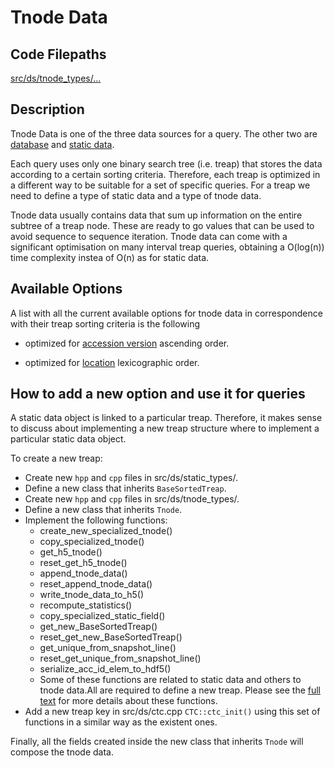 # Tnode Data

## Code Filepaths

[src/ds/tnode_types/...](https://gitlab.ethz.ch/rmuntean/tracking-changes/-/tree/main/src/ds/tnode_types)

## Description

Tnode Data is one of the three data sources for a query. The other two are [database](https://gitlab.ethz.ch/rmuntean/tracking-changes/-/tree/main/documentation/database.md) and [static data](https://gitlab.ethz.ch/rmuntean/tracking-changes/-/tree/main/documentation/static_data.md).

Each query uses only one binary search tree (i.e. treap) that stores the data according to a certain sorting criteria. Therefore, each treap is optimized in a different way to be suitable for a set of specific queries. For a treap we need to define a type of static data and a type of tnode data.

Tnode data usually contains data that sum up information on the entire subtree of a treap node. These are ready to go values that can be used to avoid sequence to sequence iteration. Tnode data can come with a significant optimisation on many interval treap queries, obtaining a O(log(n)) time complexity instea of O(n) as for static data.

## Available Options

A list with all the current available options for tnode data in correspondence with their treap sorting criteria is the following

- optimized for [accession version](https://gitlab.ethz.ch/rmuntean/tracking-changes/-/tree/main/documentation/tnode_data/acc_id.md) ascending order.

- optimized for [location](https://gitlab.ethz.ch/rmuntean/tracking-changes/-/tree/main/documentation/tnode_data/location.md) lexicographic order.

## How to add a new option and use it for queries

A static data object is linked to a particular treap. Therefore, it makes sense to discuss about implementing a new treap structure where to implement a particular static data object.

To create a new treap:

- Create new `hpp` and `cpp` files in src/ds/static_types/.
- Define a new class that inherits `BaseSortedTreap`.
- Create new `hpp` and `cpp` files in src/ds/tnode_types/.
- Define a new class that inherits `Tnode`.
- Implement the following functions:
    - create_new_specialized_tnode()
    - copy_specialized_tnode()
    - get_h5_tnode()
    - reset_get_h5_tnode()
    - append_tnode_data()
    - reset_append_tnode_data()
    - write_tnode_data_to_h5()
    - recompute_statistics()
    - copy_specialized_static_field()
    - get_new_BaseSortedTreap()
    - reset_get_new_BaseSortedTreap()
    - get_unique_from_snapshot_line()
    - reset_get_unique_from_snapshot_line()
    - serialize_acc_id_elem_to_hdf5()
    - Some of these functions are related to static data and others to tnode data.All are required to define a new treap. Please see the [full text](https://doi.org/10.3929/ethz-b-000555485) for more details about these functions.
- Add a new treap key in src/ds/ctc.cpp `CTC::ctc_init()` using this set of functions in a similar way as the existent ones.

Finally, all the fields created inside the new class that inherits `Tnode` will compose the tnode data.
